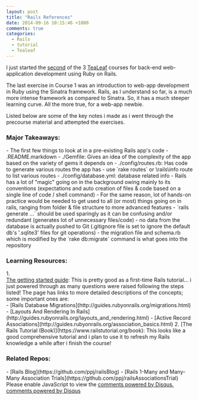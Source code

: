 ```yaml
---
layout: post
title: "Rails References"
date: 2014-09-16 10:15:46 +1000
comments: true
categories:
  - Rails 
  - tutorial
  - Tealeaf
---
```

I just started the [second](http://www.gotealeaf.com/curriculum#!rails) of the 3 [TeaLeaf](http://www.gotealeaf.com/) courses for back-end web-application development using Ruby on Rails.

<!-- more -->

The last exercise in Course 1 was an introduction to web-app development in Ruby using the Sinatra framework. Rails, as I understand so far, is a much more intense framework as compared to Sinatra. So, it has a much steeper learning curve. All the more true, for a web-app newbie.

Listed below are some of the key notes i made as i went through the precourse material and attempted the exercises.

<h3 class='no_extra_new_line'>Major Takeaways:</h3>
- The first few things to look at in a pre-existing Rails app's code
  - .README.markdown
  - ./Gemfile: Gives an idea of the complexity of the app based on the variety of gems it depends on
  - ./config/routes.rb: Has code to generate various routes the app has
  - use `rake routes` or <APP_HOMEPAGE>\rails\info route to list various routes
  - ./config/database.yml: database related info 
- Rails has a lot of "magic" going on in the background owing mainly to its conventions (expectations and auto creation of files & code based on a single line of code / shell command)
- For the same reason, lot of hands-on practice would be needed to get used to all (or most) things going on in rails, ranging from folder & file structure to more advanced features
- `rails generate ...` should be used sparingly as it can be confusing and/or redundant (generates lot of unnecessary files/code)
- no data from the database is actually pushed to Git (.gitignore file is set to ignore the default db's '.sqlite3' files for git operations)
  - the migration file and schema.rb which is modified by the `rake db:migrate` command is what goes into the repository

<h3 class='no_extra_new_line'>Learning Resources:</h3>
1. <div><a href='http://guides.rubyonrails.org/getting_started.html'>The getting started guide</a>: This is pretty good as a first-time Rails tutorial... i just powered through as many questions were raised following the steps listed! The page has links to more detailed descriptions of the concepts; some important ones are:</div>
  - [Rails Database Migrations](http://guides.rubyonrails.org/migrations.html)
  - [Layouts And Rendering In Rails](http://guides.rubyonrails.org/layouts_and_rendering.html)
  - [Active Record Associations](http://guides.rubyonrails.org/association_basics.html)
2. [The Rails Tutorial (Book)](https://www.railstutorial.org/book): This looks like a good comprehensive tutorial and i plan to use it to refresh my Rails knowledge a while after i finish the course!

<h3 class='no_extra_new_line'>Related Repos:</h3>
- [Rails Blog](https://github.com/ppj/railsBlog)
- [Rails 1-Many and Many-Many Association Trials](https://github.com/ppj/railsAssociationsTrial)


<div id="disqus_thread"></div>
<script type="text/javascript">
    /* * * CONFIGURATION VARIABLES: EDIT BEFORE PASTING INTO YOUR WEBPAGE * * */
    var disqus_shortname = 'ppjgithubio'; // required: replace example with your forum shortname

    /* * * DON'T EDIT BELOW THIS LINE * * */
    (function() {
        var dsq = document.createElement('script'); dsq.type = 'text/javascript'; dsq.async = true;
        dsq.src = '//' + disqus_shortname + '.disqus.com/embed.js';
        (document.getElementsByTagName('head')[0] || document.getElementsByTagName('body')[0]).appendChild(dsq);
    })();
</script>
<noscript>Please enable JavaScript to view the <a href="http://disqus.com/?ref_noscript">comments powered by Disqus.</a></noscript>
<a href="http://disqus.com" class="dsq-brlink">comments powered by <span class="logo-disqus">Disqus</span></a>

